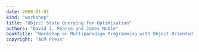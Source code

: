 ```yaml
---
date: 2008-01-01
kind: "workshop"
title: "Object State Querying for Optimisation"
authors: "David J. Pearce and James Noble"
booktitle: "Workshop on Multiparadigm Programming with Object-Oriented Languages (MPOOL)"
copyright: "ACM Press"
---
```


